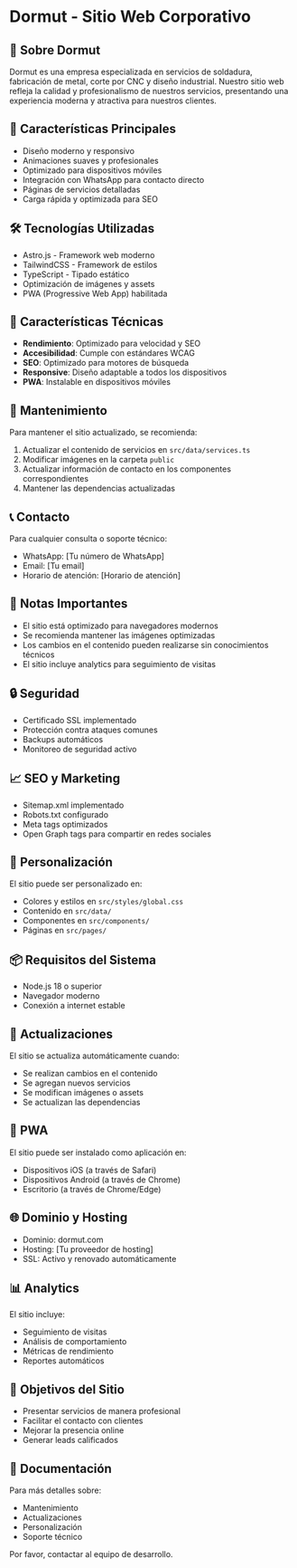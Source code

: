 # Dormut - Sitio Web Corporativo

## 🏢 Sobre Dormut
Dormut es una empresa especializada en servicios de soldadura, fabricación de metal, corte por CNC y diseño industrial. Nuestro sitio web refleja la calidad y profesionalismo de nuestros servicios, presentando una experiencia moderna y atractiva para nuestros clientes.

## 🚀 Características Principales
- Diseño moderno y responsivo
- Animaciones suaves y profesionales
- Optimizado para dispositivos móviles
- Integración con WhatsApp para contacto directo
- Páginas de servicios detalladas
- Carga rápida y optimizada para SEO

## 🛠️ Tecnologías Utilizadas
- Astro.js - Framework web moderno
- TailwindCSS - Framework de estilos
- TypeScript - Tipado estático
- Optimización de imágenes y assets
- PWA (Progressive Web App) habilitada

## 📱 Características Técnicas
- **Rendimiento**: Optimizado para velocidad y SEO
- **Accesibilidad**: Cumple con estándares WCAG
- **SEO**: Optimizado para motores de búsqueda
- **Responsive**: Diseño adaptable a todos los dispositivos
- **PWA**: Instalable en dispositivos móviles

## 🔧 Mantenimiento
Para mantener el sitio actualizado, se recomienda:
1. Actualizar el contenido de servicios en `src/data/services.ts`
2. Modificar imágenes en la carpeta `public`
3. Actualizar información de contacto en los componentes correspondientes
4. Mantener las dependencias actualizadas

## 📞 Contacto
Para cualquier consulta o soporte técnico:
- WhatsApp: [Tu número de WhatsApp]
- Email: [Tu email]
- Horario de atención: [Horario de atención]

## 📝 Notas Importantes
- El sitio está optimizado para navegadores modernos
- Se recomienda mantener las imágenes optimizadas
- Los cambios en el contenido pueden realizarse sin conocimientos técnicos
- El sitio incluye analytics para seguimiento de visitas

## 🔒 Seguridad
- Certificado SSL implementado
- Protección contra ataques comunes
- Backups automáticos
- Monitoreo de seguridad activo

## 📈 SEO y Marketing
- Sitemap.xml implementado
- Robots.txt configurado
- Meta tags optimizados
- Open Graph tags para compartir en redes sociales

## 🎨 Personalización
El sitio puede ser personalizado en:
- Colores y estilos en `src/styles/global.css`
- Contenido en `src/data/`
- Componentes en `src/components/`
- Páginas en `src/pages/`

## 📦 Requisitos del Sistema
- Node.js 18 o superior
- Navegador moderno
- Conexión a internet estable

## 🔄 Actualizaciones
El sitio se actualiza automáticamente cuando:
- Se realizan cambios en el contenido
- Se agregan nuevos servicios
- Se modifican imágenes o assets
- Se actualizan las dependencias

## 📱 PWA
El sitio puede ser instalado como aplicación en:
- Dispositivos iOS (a través de Safari)
- Dispositivos Android (a través de Chrome)
- Escritorio (a través de Chrome/Edge)

## 🌐 Dominio y Hosting
- Dominio: dormut.com
- Hosting: [Tu proveedor de hosting]
- SSL: Activo y renovado automáticamente

## 📊 Analytics
El sitio incluye:
- Seguimiento de visitas
- Análisis de comportamiento
- Métricas de rendimiento
- Reportes automáticos

## 🎯 Objetivos del Sitio
- Presentar servicios de manera profesional
- Facilitar el contacto con clientes
- Mejorar la presencia online
- Generar leads calificados

## 📄 Documentación
Para más detalles sobre:
- Mantenimiento
- Actualizaciones
- Personalización
- Soporte técnico

Por favor, contactar al equipo de desarrollo.
